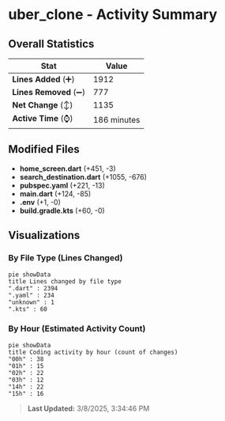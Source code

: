 # uber_clone - Activity Summary 

## Overall Statistics

| Stat                   | Value                                                             |
| ---------------------- | ----------------------------------------------------------------- |
| **Lines Added** (➕)   | 1912                                          |
| **Lines Removed** (➖) | 777                                        |
| **Net Change** (↕)    | 1135                |
| **Active Time** (⌚)   | 186 minutes |


## Modified Files
- **home_screen.dart** (+451, -3)
- **search_destination.dart** (+1055, -676)
- **pubspec.yaml** (+221, -13)
- **main.dart** (+124, -85)
- **.env** (+1, -0)
- **build.gradle.kts** (+60, -0)

## Visualizations

### By File Type (Lines Changed)

```mermaid
pie showData
title Lines changed by file type
".dart" : 2394
".yaml" : 234
"unknown" : 1
".kts" : 60
```

### By Hour (Estimated Activity Count)

```mermaid
pie showData
title Coding activity by hour (count of changes)
"00h" : 38
"01h" : 15
"02h" : 22
"03h" : 12
"14h" : 22
"15h" : 16
```


> **Last Updated:** 3/8/2025, 3:34:46 PM
